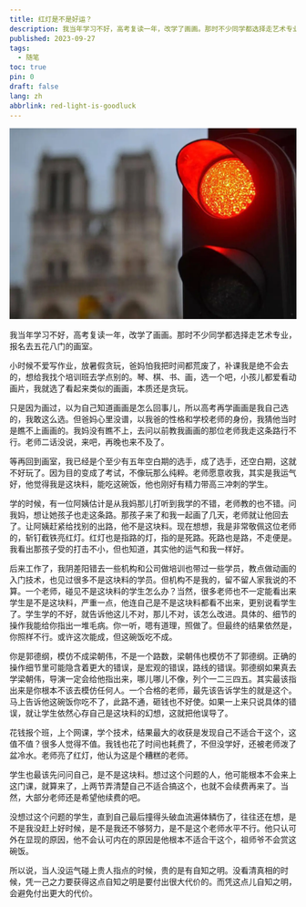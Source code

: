 ```yaml
---
title: 红灯是不是好运？
description: 我当年学习不好，高考复读一年，改学了画画。那时不少同学都选择走艺术专业，报名去五花八门的画室。
published: 2023-09-27
tags:
  - 随笔
toc: true
pin: 0
draft: false
lang: zh
abbrlink: red-light-is-goodluck
---
```


![封面](./_images/红灯是不是好运？-1754564328785.webp)

我当年学习不好，高考复读一年，改学了画画。那时不少同学都选择走艺术专业，报名去五花八门的画室。

小时候不爱写作业，放暑假贪玩，爸妈怕我把时间都荒废了，补课我是绝不会去的，想给我找个培训班去学点别的。琴、棋、书、画，选一个吧，小孩儿都爱看动画片，我就选了看起来类似的画画，本质还是贪玩。

只是因为画过，以为自己知道画画是怎么回事儿，所以高考再学画画是我自己选的，我敢这么选。但爸妈心里没谱，以我爸的性格和学校老师的身份，我猜他当时是瞧不上画画的。我妈没有瞧不上，去问以前教我画画的那位老师我走这条路行不行。老师二话没说，来吧，再晚也来不及了。

等再回到画室，我已经是个至少有五年空白期的选手，成了选手，还空白期，这就不好玩了。因为目的变成了考试，不像玩那么纯粹。老师愿意收我，其实是我运气好，他觉得我是这块料，能吃这碗饭，他也刚好有精力带高三冲刺的学生。

学的时候，有一位阿姨估计是从我妈那儿打听到我学的不错，老师教的也不错。问我妈，想让她孩子也走这条路。那孩子来了和我一起画了几天，老师就让他回去了。让阿姨赶紧给找别的出路，他不是这块料。现在想想，我是非常敬佩这位老师的，斩钉截铁亮红灯。红灯也是指路的灯，指的是死路。死路也是路，不走便是。我看出那孩子受的打击不小，但也知道，其实他的运气和我一样好。

后来工作了，我阴差阳错去一些机构和公司做培训也带过一些学员，教点做动画的入门技术，也见过很多不是这块料的学员。但机构不是我的，留不留人家我说的不算。一个老师，碰见不是这块料的学生怎么办？当然，很多老师也不一定能看出来学生是不是这块料，严重一点，他连自己是不是这块料都看不出来，更别说看学生了。学生学的不好，就告诉他这儿不对，那儿不对，该怎么改进。具体的、细节的操作我能给你指出一堆毛病。你一听，嗯有道理，照做了。但最终的结果依然是，你照样不行。或许这次能成，但这碗饭吃不成。

你是郭德纲，模仿不成梁朝伟，不是一个路数，梁朝伟也模仿不了郭德纲。正确的操作细节里可能隐含着更大的错误，是宏观的错误，路线的错误。郭德纲如果真去学梁朝伟，导演一定会给他指出来，哪儿哪儿不像，列个一二三四五。其实最该指出来是你根本不该去模仿任何人。一个合格的老师，最先该告诉学生的就是这个。马上告诉他这碗饭你吃不了，此路不通，砸钱也不好使。如果一上来只说具体的错误，就让学生依然心存自己是这块料的幻想，这就把他误导了。

花钱报个班，上个网课，学个技术，结果最大的收获是发现自己不适合干这个，这值不值？很多人觉得不值。我钱也花了时间也耗费了，不但没学好，还被老师泼了盆冷水。老师亮了红灯，他认为这是个糟糕的老师。

学生也最该先问问自己，是不是这块料。想过这个问题的人，他可能根本不会来上这门课，就算来了，上两节弄清楚自己不适合搞这个，也就不会续费再来了。当然，大部分老师还是希望他续费的吧。

没想过这个问题的学生，直到自己最后撞得头破血流遍体鳞伤了，往往还在想，是不是我没赶上好时候，是不是我还不够努力，是不是这个老师水平不行。他只认可外在显现的原因，他不会认可内在的原因是他根本不适合干这个，祖师爷不会赏这碗饭。

所以说，当人没运气碰上贵人指点的时候，贵的是有自知之明。没看清真相的时候，凭一己之力要获得这点自知之明是要付出很大代价的。而凭这点儿自知之明，会避免付出更大的代价。
